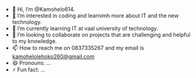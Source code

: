 - 👋 Hi, I’m @Kamohelo614.
- 👀 I’m interested in coding and learnimh more about IT and the new technology.
- 🌱 I’m currently learning IT at vaal university of technology.
- 💞️ I’m looking to collaborate on projects that are challenging and helpful to my knowledge.
- 📫 How to reach me on 0837335267 and my email is kamohelolehoko260@gmail.com
- 😄 Pronouns: ...
- ⚡ Fun fact: ...

<!---
Kamohelo614/Kamohelo614 is a ✨ special ✨ repository because its `README.md` (this file) appears on your GitHub profile.
You can click the Preview link to take a look at your changes.
--->
